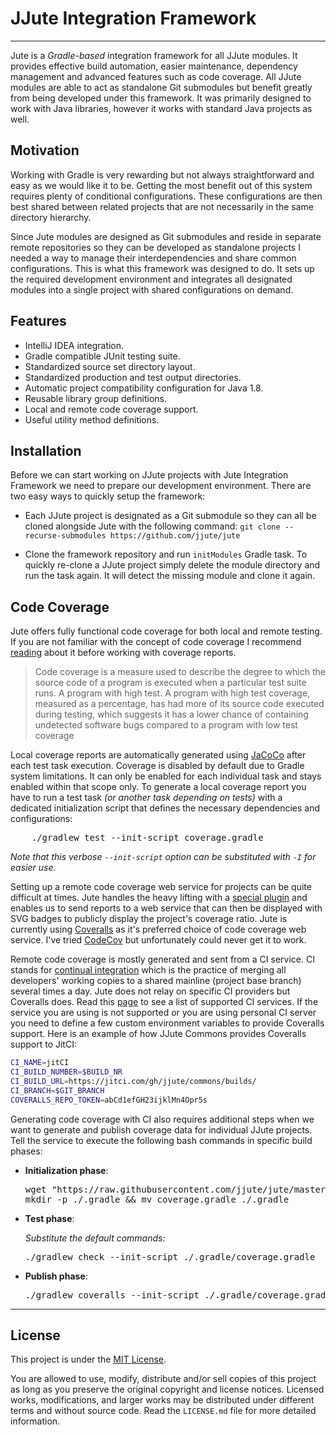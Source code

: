 # JJute Integration Framework

---

Jute is a *Gradle-based* integration framework for all JJute modules. It provides effective build automation, easier maintenance, dependency management and advanced features such as code coverage. All JJute modules are able to act as standalone Git submodules but benefit greatly from being developed under this framework. It was primarily designed to work with Java libraries, however it works with standard Java projects as well.

## Motivation

Working with Gradle is very rewarding but not always straightforward and easy as we would like it to be. Getting the most benefit out of this system requires plenty of conditional configurations. These configurations are then best shared between related projects that are not necessarily in the same directory hierarchy. 

Since Jute modules are designed as Git submodules and reside in separate remote repositories so they can be developed as standalone projects I needed a way to manage their interdependencies and share common configurations. This is what this framework was designed to do. It sets up the required development environment and integrates all designated modules into a single project with shared configurations on demand.

## Features

- IntelliJ IDEA integration. 
- Gradle compatible JUnit testing suite.
- Standardized source set directory layout.
- Standardized production and test output directories.
- Automatic project compatibility configuration for Java 1.8.
- Reusable library group definitions.
- Local and remote code coverage support.
- Useful utility method definitions.

## Installation

Before we can start working on JJute projects with Jute Integration Framework we need to prepare our development environment. There are two easy ways to quickly setup the framework:

- Each JJute project is designated as a Git submodule so they can all be cloned alongside Jute with the following command:  `git clone --recurse-submodules https://github.com/jjute/jute`

- Clone the framework repository and run `initModules` Gradle task. To quickly re-clone a JJute project simply delete the module directory and run the task again. It will detect the missing module and clone it again. 

## Code Coverage

Jute offers fully functional code coverage for both local and remote testing. If you are not familiar with the concept of code coverage I recommend [reading](https://en.wikipedia.org/wiki/Code_coverage) about it before working with coverage reports.

> Code coverage is a measure used to describe the degree to which the source code of a program is executed when a particular test suite runs. A program with high test. A program with high test coverage, measured as a percentage, has had more of its source code executed during testing, which suggests it has a lower chance of containing undetected software bugs compared to a program with low test coverage

Local coverage reports are automatically generated using [JaCoCo](https://www.jacoco.org/jacoco/) after each test task execution. Coverage is disabled by default due to Gradle system limitations. It can only be enabled for each individual task and stays enabled within that scope only. To generate a local coverage report you have to run a test task *(or another task depending on tests)* with a dedicated initialization script that defines the necessary dependencies and configurations:

<pre>
    ./gradlew test --init-script coverage.gradle
</pre>

*Note that this verbose `--init-script` option can be substituted with `-I` for easier use.*

Setting up a remote code coverage web service for projects can be quite difficult at times. Jute handles the heavy lifting with a [special plugin](https://github.com/kt3k/coveralls-gradle-plugin) and enables us to send reports to a web service that can then be displayed with SVG badges to publicly display the project's coverage ratio. Jute is currently using [Coveralls](https://coveralls.io/) as it's preferred choice of code coverage web service. I've tried [CodeCov](https://codecov.io) but unfortunately could never get it to work.

Remote code coverage is mostly generated and sent from a CI service. CI stands for [continual integration](https://en.wikipedia.org/wiki/Continuous_integration) which is the  practice of merging all developers' working copies to a shared mainline (project base branch) several times a day. Jute does not relay on specific CI providers but Coveralls does. Read this [page](https://docs.coveralls.io/supported-ci-services) to see a list of supported CI services. If the service you are using is not supported or you are using personal CI server you need to define a few custom environment variables to provide Coveralls support. Here is an example of how JJute Commons provides Coveralls support to JitCI: 

```bash
CI_NAME=jitCI
CI_BUILD_NUMBER=$BUILD_NR
CI_BUILD_URL=https://jitci.com/gh/jjute/commons/builds/
CI_BRANCH=$GIT_BRANCH
COVERALLS_REPO_TOKEN=abCd1efGH23ijklMn4Opr5s
```

Generating code coverage with CI also requires additional steps when we want to generate and publish coverage data for individual JJute projects. Tell the service to execute the following bash commands in specific build phases:

- **Initialization phase**: 

  <pre>
  wget "https://raw.githubusercontent.com/jjute/jute/master/coverage.gradle"
  mkdir -p ./.gradle && mv coverage.gradle ./.gradle
  </pre>

- **Test phase**:

  *Substitute the default commands:*

  <pre>
  ./gradlew check --init-script ./.gradle/coverage.gradle
  </pre>

- **Publish phase**: 

  <pre>
  ./gradlew coveralls --init-script ./.gradle/coverage.gradle
  </pre>

---

## License

This project is under the [MIT License](https://choosealicense.com/licenses/mit/).

You are allowed to use, modify, distribute and/or sell copies of this project as long as you preserve the original copyright and license notices. Licensed works, modifications, and larger works may be distributed under different terms and without source code. Read the `LICENSE.md` file for more detailed information.

